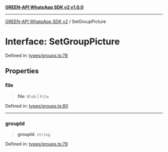 [**GREEN-API WhatsApp SDK v2 v1.0.0**](../README.md)

***

[GREEN-API WhatsApp SDK v2](../globals.md) / SetGroupPicture

# Interface: SetGroupPicture

Defined in: [types/groups.ts:78](https://github.com/green-api/whatsapp-api-client-js-v2/blob/6c31521abaa4e85365f3538298181cae99417bce/src/types/groups.ts#L78)

## Properties

### file

> **file**: `Blob` \| `File`

Defined in: [types/groups.ts:80](https://github.com/green-api/whatsapp-api-client-js-v2/blob/6c31521abaa4e85365f3538298181cae99417bce/src/types/groups.ts#L80)

***

### groupId

> **groupId**: `string`

Defined in: [types/groups.ts:79](https://github.com/green-api/whatsapp-api-client-js-v2/blob/6c31521abaa4e85365f3538298181cae99417bce/src/types/groups.ts#L79)
